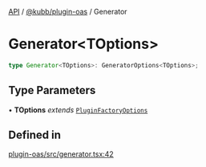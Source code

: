 [API](../../../packages.md) / [@kubb/plugin-oas](../index.md) / Generator

# Generator\<TOptions\>

```ts
type Generator<TOptions>: GeneratorOptions<TOptions>;
```

## Type Parameters

• **TOptions** *extends* [`PluginFactoryOptions`](../../core/type-aliases/PluginFactoryOptions.md)

## Defined in

[plugin-oas/src/generator.tsx:42](https://github.com/kubb-project/kubb/blob/41d5fcbd23d143293d72542efcb650e62fa3a210/packages/plugin-oas/src/generator.tsx#L42)
